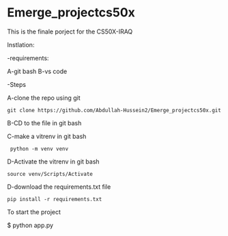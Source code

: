 # Emerge_projectcs50x

This is the finale porject for the CS50X-IRAQ

Instlation:

 -requirements:
 
 A-git bash
 B-vs code

 -Steps


A-clone the repo using git
	
 	git clone https://github.com/Abdullah-Hussein2/Emerge_projectcs50x.git



B-CD to the file in git bash



C-make a vitrenv in git bash
	
	 python -m venv venv


D-Activate the vitrenv in git bash


	source venv/Scripts/Activate

 
D-download the requirements.txt file
	
 	pip install -r requirements.txt



To start the project 

$ python app.py
